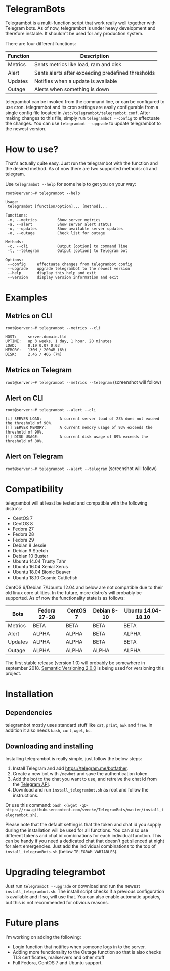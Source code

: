 # TelegramBots
Telegrambot is a multi-function script that work really well together with Telegram bots. As of now, telegrambot is under heavy development and therefore instable. It shouldn't be used for any production system.

There are four different functions:

| Function | Description |
| --- | --- |
| Metrics | Sents metrics like load, ram and disk |
| Alert | Sents alerts after exceeding predefined thresholds |
| Updates | Notifies when a update is available |
| Outage | Alerts when something is down |

telegrambot can be invoked from the command line, or can be configured to use cron. telegrambot and its cron settings are easily configurable from a single config file located in `/etc/telegrambot/telegrambot.conf`. After making changes to this file, simply run `telegrambot --config` to effectuate the changes. You can use `telegrambot --upgrade` to update telegrambot to the newest version.

# How to use?
That's actually quite easy. Just run the telegrambot with the function and the desired method. As of now there are two supported methods: cli and telegram.

Use `telegrambot --help` for some help to get you on your way:
```
root@server:~# telegrambot --help

Usage:
 telegrambot [function/option]... [method]...

Functions:
 -m, --metrics         Show server metrics
 -a, --alert           Show server alert status
 -u, --updates         Show available server updates
 -o, --outage          Check list for outage

Methods:
 -c, --cli             Output [option] to command line
 -t, --telegram        Output [option] to Telegram bot

Options:
 --config     effectuate changes from telegrambot config
 --upgrade    upgrade telegrambot to the newest version
 --help       display this help and exit
 --version    display version information and exit
```

# Examples
## Metrics on CLI
```
root@server:~# telegrambot --metrics --cli

HOST:     server.domain.tld
UPTIME:   up 3 weeks, 1 day, 1 hour, 20 minutes
LOAD:     0.19 0.07 0.03
MEMORY:   130M / 2004M (6%)
DISK:     2.4G / 40G (7%)
```
## Metrics on Telegram
`root@server:~# telegrambot --metrics --telegram`
(screenshot will follow)

## Alert on CLI
```
root@server:~# telegrambot --alert --cli

[i] SERVER LOAD:        A current server load of 23% does not exceed the threshold of 90%.
[!] SERVER MEMORY:      A current memory usage of 93% exceeds the threshold of 90%.
[!] DISK USAGE:         A current disk usage of 89% exceeds the threshold of 80%.
```
## Alert on Telegram
`root@server:~# telegrambot --alert --telegram`
(screenshot will follow)

# Compatibility
telegrambot will at least be tested and compatible with the following distro's:

* CentOS 7
* CentOS 8
* Fedora 27
* Fedora 28
* Fedora 29
* Debian 8 Jessie
* Debian 9 Stretch
* Debian 10 Buster
* Ubuntu 14.04 Trusty Tahr
* Ubuntu 16.04 Xenial Xerus
* Ubuntu 18.04 Bionic Beaver
* Ubuntu 18.10 Cosmic Cuttlefish

CentOS 6/Debian 7/Ubuntu 12.04 and below are not compatible due to their old linux core utilities. In the future, more distro's will probably be supported. As of now the functionality state is as follows:

| Bots | Fedora 27-28 | CentOS 7 | Debian 8-10 | Ubuntu 14.04-18.10 |
| --- | --- | --- | --- | --- |
| Metrics | BETA | BETA | BETA | BETA |
| Alert | ALPHA | ALPHA | BETA | ALPHA |
| Updates | ALPHA | ALPHA | BETA | BETA |
| Outage | ALPHA | ALPHA | ALPHA | ALPHA |

The first stable release (version 1.0) will probably be somewhere in september 2018. [Semantic Versioning 2.0.0](https://semver.org/) is being used for versioning this project.

# Installation
## Dependencies
telegrambot mostly uses standard stuff like `cat`, `print`, `awk` and `free`. In addition it also needs `bash`, `curl`, `wget`, `bc`.

## Downloading and installing
Installing telegrambot is really simple, just follow the below steps:

1. Install Telegram and add https://telegram.me/botfather.
2. Create a new bot with `/newbot` and save the authentication token.
3. Add the bot to the chat you want to use, and retreive the chat id from the [Telegram API](https://api.telegram.org/bot***AUTHENTICATION_TOKEN***/getUpdates).
4. Download and run `install_telegrambot.sh` as root and follow the instructions.

Or use this command: `bash <(wget -qO- https://raw.githubusercontent.com/sveeke/TelegramBots/master/install_telegrambot.sh)`.

Please note that the default setting is that the token and chat id you supply during the installation will be used for all functions. You can also use different tokens and chat id combinations for each individual function. This can be handy if you need a dedicated chat that doesn't get silenced at night for alert emergencies. Just add the individual combinations to the top of `install_telegramBots.sh` (below `TELEGRAM VARIABLES`).

# Upgrading telegrambot
Just run `telegrambot --upgrade` or download and run the newest `install_telegrambot.sh`. The install script checks if a previous configuration is available and if so, will use that. You can also enable automatic updates, but this is not recommended for obvious reasons.

# Future plans
I'm working on adding the following:

* Login function that notifies when someone logs in to the server.
* Adding more functionality to the Outage function so that is also checks TLS certificates, mailservers and other stuff
* Full Fedora, CentOS 7 and Ubuntu support.